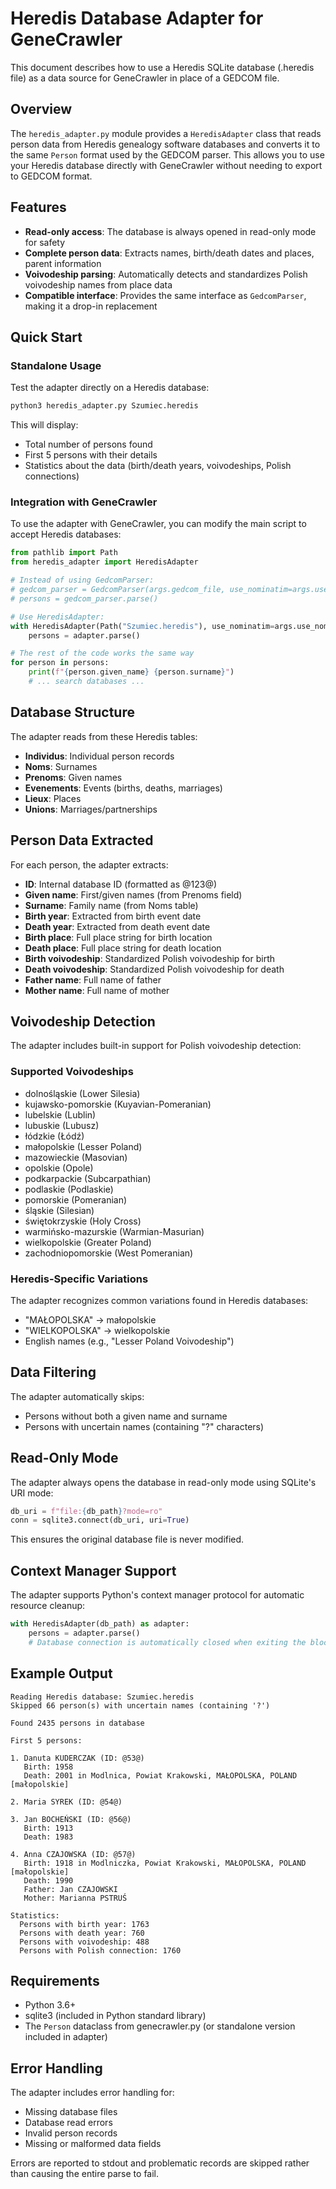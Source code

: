 # Heredis Database Adapter for GeneCrawler

This document describes how to use a Heredis SQLite database (.heredis file) as a data source for GeneCrawler in place of a GEDCOM file.

## Overview

The `heredis_adapter.py` module provides a `HeredisAdapter` class that reads person data from Heredis genealogy software databases and converts it to the same `Person` format used by the GEDCOM parser. This allows you to use your Heredis database directly with GeneCrawler without needing to export to GEDCOM format.

## Features

- **Read-only access**: The database is always opened in read-only mode for safety
- **Complete person data**: Extracts names, birth/death dates and places, parent information
- **Voivodeship parsing**: Automatically detects and standardizes Polish voivodeship names from place data
- **Compatible interface**: Provides the same interface as `GedcomParser`, making it a drop-in replacement

## Quick Start

### Standalone Usage

Test the adapter directly on a Heredis database:

```bash
python3 heredis_adapter.py Szumiec.heredis
```

This will display:
- Total number of persons found
- First 5 persons with their details
- Statistics about the data (birth/death years, voivodeships, Polish connections)

### Integration with GeneCrawler

To use the adapter with GeneCrawler, you can modify the main script to accept Heredis databases:

```python
from pathlib import Path
from heredis_adapter import HeredisAdapter

# Instead of using GedcomParser:
# gedcom_parser = GedcomParser(args.gedcom_file, use_nominatim=args.use_nominatim)
# persons = gedcom_parser.parse()

# Use HeredisAdapter:
with HeredisAdapter(Path("Szumiec.heredis"), use_nominatim=args.use_nominatim) as adapter:
    persons = adapter.parse()

# The rest of the code works the same way
for person in persons:
    print(f"{person.given_name} {person.surname}")
    # ... search databases ...
```

## Database Structure

The adapter reads from these Heredis tables:
- **Individus**: Individual person records
- **Noms**: Surnames
- **Prenoms**: Given names
- **Evenements**: Events (births, deaths, marriages)
- **Lieux**: Places
- **Unions**: Marriages/partnerships

## Person Data Extracted

For each person, the adapter extracts:
- **ID**: Internal database ID (formatted as @123@)
- **Given name**: First/given names (from Prenoms field)
- **Surname**: Family name (from Noms table)
- **Birth year**: Extracted from birth event date
- **Death year**: Extracted from death event date
- **Birth place**: Full place string for birth location
- **Death place**: Full place string for death location
- **Birth voivodeship**: Standardized Polish voivodeship for birth
- **Death voivodeship**: Standardized Polish voivodeship for death
- **Father name**: Full name of father
- **Mother name**: Full name of mother

## Voivodeship Detection

The adapter includes built-in support for Polish voivodeship detection:

### Supported Voivodeships
- dolnośląskie (Lower Silesia)
- kujawsko-pomorskie (Kuyavian-Pomeranian)
- lubelskie (Lublin)
- lubuskie (Lubusz)
- łódzkie (Łódź)
- małopolskie (Lesser Poland)
- mazowieckie (Masovian)
- opolskie (Opole)
- podkarpackie (Subcarpathian)
- podlaskie (Podlaskie)
- pomorskie (Pomeranian)
- śląskie (Silesian)
- świętokrzyskie (Holy Cross)
- warmińsko-mazurskie (Warmian-Masurian)
- wielkopolskie (Greater Poland)
- zachodniopomorskie (West Pomeranian)

### Heredis-Specific Variations
The adapter recognizes common variations found in Heredis databases:
- "MAŁOPOLSKA" → małopolskie
- "WIELKOPOLSKA" → wielkopolskie
- English names (e.g., "Lesser Poland Voivodeship")

## Data Filtering

The adapter automatically skips:
- Persons without both a given name and surname
- Persons with uncertain names (containing "?" characters)

## Read-Only Mode

The adapter always opens the database in read-only mode using SQLite's URI mode:
```python
db_uri = f"file:{db_path}?mode=ro"
conn = sqlite3.connect(db_uri, uri=True)
```

This ensures the original database file is never modified.

## Context Manager Support

The adapter supports Python's context manager protocol for automatic resource cleanup:

```python
with HeredisAdapter(db_path) as adapter:
    persons = adapter.parse()
    # Database connection is automatically closed when exiting the block
```

## Example Output

```
Reading Heredis database: Szumiec.heredis
Skipped 66 person(s) with uncertain names (containing '?')

Found 2435 persons in database

First 5 persons:

1. Danuta KUDERCZAK (ID: @53@)
   Birth: 1958
   Death: 2001 in Modlnica, Powiat Krakowski, MAŁOPOLSKA, POLAND [małopolskie]

2. Maria SYREK (ID: @54@)

3. Jan BOCHEŃSKI (ID: @56@)
   Birth: 1913
   Death: 1983

4. Anna CZAJOWSKA (ID: @57@)
   Birth: 1918 in Modlniczka, Powiat Krakowski, MAŁOPOLSKA, POLAND [małopolskie]
   Death: 1990
   Father: Jan CZAJOWSKI
   Mother: Marianna PSTRUŚ

Statistics:
  Persons with birth year: 1763
  Persons with death year: 760
  Persons with voivodeship: 488
  Persons with Polish connection: 1760
```

## Requirements

- Python 3.6+
- sqlite3 (included in Python standard library)
- The `Person` dataclass from genecrawler.py (or standalone version included in adapter)

## Error Handling

The adapter includes error handling for:
- Missing database files
- Database read errors
- Invalid person records
- Missing or malformed data fields

Errors are reported to stdout and problematic records are skipped rather than causing the entire parse to fail.
